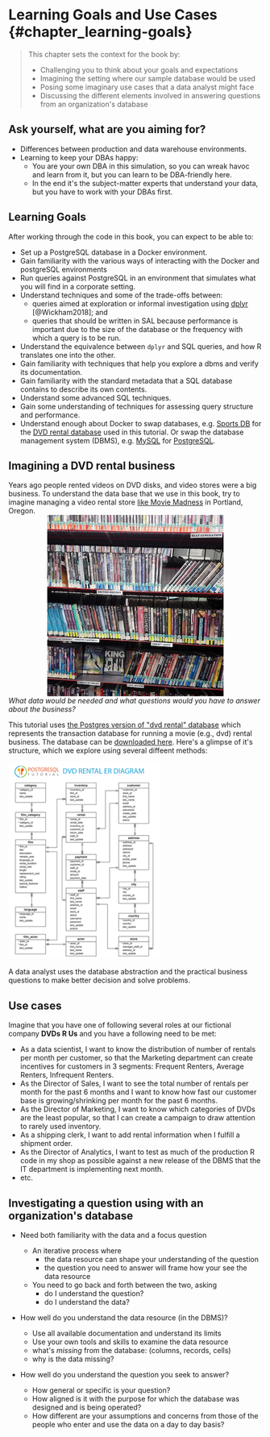 # Learning Goals and Use Cases {#chapter_learning-goals}

> This chapter sets the context for the book by:
> 
> * Challenging you to think about your goals and expectations
> * Imagining the setting where our sample database would be used
> * Posing some imaginary use cases that a data analyst might face
> * Discussing the different elements involved in answering questions from an organization's database




## Ask yourself, what are you aiming for?  

* Differences between production and data warehouse environments.
* Learning to keep your DBAs happy:
  + You are your own DBA in this simulation, so you can wreak havoc and learn from it, but you can learn to be DBA-friendly here.
  + In the end it's the subject-matter experts that understand your data, but you have to work with your DBAs first.

## Learning Goals

After working through the code in this book, you can expect to be able to:

* Set up a PostgreSQL database in a Docker environment.
* Gain familiarity with the various ways of interacting with the Docker and postgreSQL environments
* Run queries against PostgreSQL in an environment that simulates what you will find in a corporate setting.
* Understand techniques and some of the trade-offs between:
    * queries aimed at exploration or informal investigation using [dplyr](https://cran.r-project.org/package=dplyr) [@Wickham2018]; and 
    * queries that should be written in SAL because performance is important due to the size of the database or the frequency with which a query is to be run.
* Understand the equivalence between `dplyr` and SQL queries, and how R translates one into the other.
* Gain familiarity with techniques that help you explore a dbms and verify its documentation.
* Gain familiarity with the standard metadata that a SQL database contains to describe its own contents.
* Understand some advanced SQL techniques.
* Gain some understanding of techniques for assessing query structure and performance.
* Understand enough about Docker to swap databases, e.g. [Sports DB](http://www.sportsdb.org/sd/samples) for the [DVD rental database](http://www.postgresqltutorial.com/postgresql-sample-database/) used in this tutorial. Or swap the database management system (DBMS), e.g. [MySQL](https://www.mysql.com/) for [PostgreSQL](https://www.postgresql.org/).

## Imagining a DVD rental business

Years ago people rented videos on DVD disks, and video stores were a big business.  To understand the data base that we use in this book, try to imagine managing a video rental store [like Movie Madness](https://en.wikipedia.org/wiki/Movie_Madness_Video) in Portland, Oregon.
<img src="screenshots/movie-madness-sample.png" style="display: block; margin: auto;" />
*What data would be needed and what questions would you have to answer about the business?*

This tutorial uses [the Postgres version of "dvd rental" database](http://www.postgresqltutorial.com/postgresql-sample-database/) which represents the transaction database for running a movie (e.g., dvd) rental business.  The database can be  [downloaded here](http://www.postgresqltutorial.com/wp-content/uploads/2017/10/dvdrental.zip).  Here's a glimpse of it's structure, which we explore using several diffeent methods:
    
![Entity Relationship diagram for the dvdrental database](./screenshots/dvdrental-er-diagram.png)

A data analyst uses the database abstraction and the practical business questions to make better decision and solve problems.

## Use cases 

Imagine that you have one of following several roles at our fictional company **DVDs R Us** and you have a following need to be met:

* As a data scientist, I want to know the distribution of number of rentals per month per customer, so that the Marketing department can create incentives for customers in 3 segments: Frequent Renters, Average Renters, Infrequent Renters.
* As the Director of Sales, I want to see the total number of rentals per month for the past 6 months and I want to know how fast our customer base is growing/shrinking per month for the past 6 months.
* As the Director of Marketing, I want to know which categories of DVDs are the least popular, so that I can create a campaign to draw attention to rarely used inventory.
* As a shipping clerk, I want to add rental information when I fulfill a shipment order.
* As the Director of Analytics, I want to test as much of the production R code in my shop as possible against a new release of the DBMS that the IT department is implementing next month.
* etc.

## Investigating a question using with an organization's database

* Need both familiarity with the data and a focus question
  + An iterative process where 
    + the data resource can shape your understanding of the question
    + the question you need to answer will frame how your see the data resource
  + You need to go back and forth between the two, asking 
    + do I understand the question?
    + do I understand the data?

* How well do you understand the data resource (in the DBMS)?
  + Use all available documentation and understand its limits
  + Use your own tools and skills to examine the data resource
  + what's *missing* from the database: (columns, records, cells)
  + why is the data missing?
  
* How well do you understand the question you seek to answer?
  + How general or specific is your question?
  + How aligned is it with the purpose for which the database was designed and is being operated?
  + How different are your assumptions and concerns from those of the people who enter and use the data on a day to day basis?
